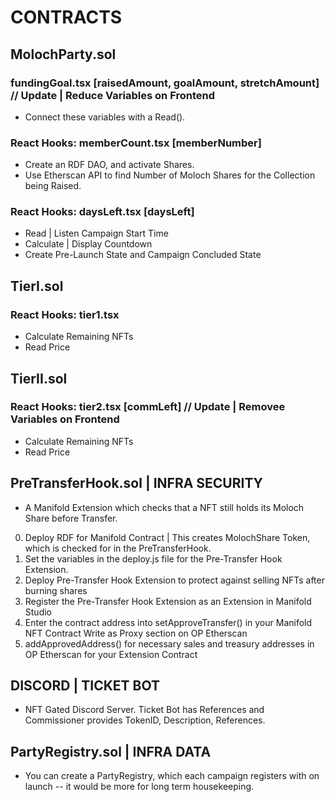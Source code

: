 # CONTRACTS

## MolochParty.sol

### fundingGoal.tsx [raisedAmount, goalAmount, stretchAmount] // Update | Reduce Variables on Frontend

* Connect these variables with a Read().

### React Hooks: memberCount.tsx [memberNumber]

* Create an RDF DAO, and activate Shares.
* Use Etherscan API to find Number of Moloch Shares for the Collection being Raised.

### React Hooks: daysLeft.tsx [daysLeft]

* Read | Listen Campaign Start Time
* Calculate | Display Countdown
* Create Pre-Launch State and Campaign Concluded State

## TierI.sol

### React Hooks: tier1.tsx

* Calculate Remaining NFTs
* Read Price

## TierII.sol

### React Hooks: tier2.tsx [commLeft] // Update | Removee Variables on Frontend

* Calculate Remaining NFTs
* Read Price

## PreTransferHook.sol | INFRA SECURITY

* A Manifold Extension which checks that a NFT still holds its Moloch Share before Transfer.

0) Deploy RDF for Manifold Contract | This creates MolochShare Token, which is checked for in the PreTransferHook.
1) Set the variables in the deploy.js file for the Pre-Transfer Hook Extension.
2) Deploy Pre-Transfer Hook Extension to protect against selling NFTs after burning shares
3) Register the Pre-Transfer Hook Extension as an Extension in Manifold Studio
4) Enter the contract address into setApproveTransfer() in your Manifold NFT Contract Write as Proxy section on OP Etherscan
5) addApprovedAddress() for necessary sales and treasury addresses in OP Etherscan for your Extension Contract

## DISCORD | TICKET BOT

* NFT Gated Discord Server. Ticket Bot has References and Commissioner provides TokenID, Description, References.

## PartyRegistry.sol | INFRA DATA

* You can create a PartyRegistry, which each campaign registers with on launch -- it would be more for long term housekeeping.

